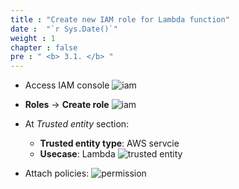 ```yaml
---
title : "Create new IAM role for Lambda function"
date :  "`r Sys.Date()`" 
weight : 1
chapter : false
pre : " <b> 3.1. </b> "
---
```


- Access IAM console
![iam](/images/3-lambda/iam-console.png)

- **Roles** -> **Create role**
![iam](/images/3-lambda/create-role.png)

- At _Trusted entity_ section:
  - **Trusted entity type**: AWS servcie
  - **Usecase**: Lambda
![trusted entity](/images/3-lambda/iam-trusted-entity.png)

- Attach policies:
![permission](/images/3-lambda/permissions.png)

